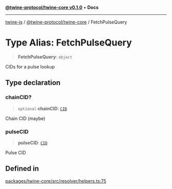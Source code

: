[**@twine-protocol/twine-core v0.1.0**](../index.md) • **Docs**

***

[twine-js](../../../index.md) / [@twine-protocol/twine-core](../index.md) / FetchPulseQuery

# Type Alias: FetchPulseQuery

> **FetchPulseQuery**: `object`

CIDs for a pulse lookup

## Type declaration

### chainCID?

> `optional` **chainCID**: [`CID`](../classes/CID.md)

Chain CID (maybe)

### pulseCID

> **pulseCID**: [`CID`](../classes/CID.md)

Pulse CID

## Defined in

[packages/twine-core/src/resolver/helpers.ts:75](https://github.com/twine-protocol/twine-js/blob/afcd6a4191783e38a824b15e0910dbcaa4196a95/packages/twine-core/src/resolver/helpers.ts#L75)
